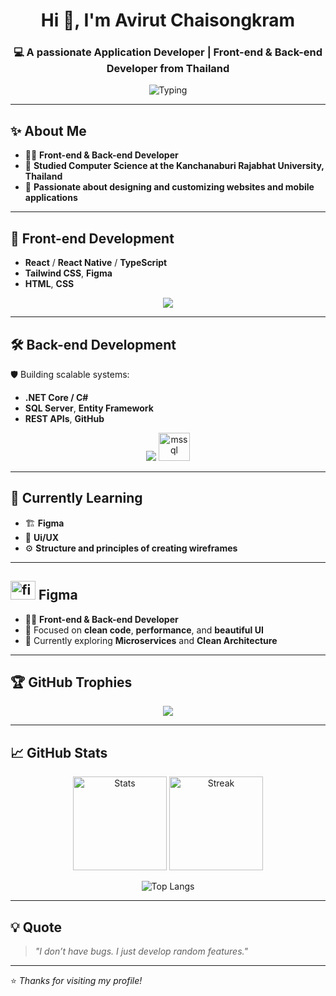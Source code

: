 <h1 align="center">Hi 👋, I'm Avirut Chaisongkram</h1>
<h3 align="center">💻 A passionate Application Developer | Front-end & Back-end Developer from Thailand</h3>

<p align="center">
  <img src="https://readme-typing-svg.herokuapp.com?font=Fira+Code&size=22&duration=3000&pause=1000&center=true&width=500&lines=Front-end+Developer+🚀;Back-end+Developer+🛠️;.NET+💜+💜+💜;React+%2F+React+Native;Tailwind+CSS+👨‍💻+👩‍💻+🧑‍💻" alt="Typing" />
</p>

---

## ✨ About Me

- 🧑‍💻 **Front-end & Back-end Developer**
- 🎯 **Studied Computer Science at the Kanchanaburi Rajabhat University, Thailand**
- 🌱 **Passionate about designing and customizing websites and mobile applications**

---

## 🎨 Front-end Development


- **React** / **React Native** / **TypeScript**
- **Tailwind CSS**, **Figma**
- **HTML**, **CSS**
<p align="center">
  <img src="https://skillicons.dev/icons?i=react,tailwind,typescript,html,css,figma" />
</p>

---

## 🛠️ Back-end Development

🛡️ Building scalable systems:

- **.NET Core / C#**
- **SQL Server**, **Entity Framework**
- **REST APIs**, **GitHub**

<p align="center">
  <img src="https://skillicons.dev/icons?i=dotnet,cs,git" />
  <img src="https://www.svgrepo.com/show/303229/microsoft-sql-server-logo.svg" height="45" width="50" alt="mssql" />
</p>

---

## 🌱 Currently Learning

- 🏗️ **Figma**
- 🎨 **Ui/UX**
- ⚙️ **Structure and principles of creating wireframes**

---

##  <img src="https://skillicons.dev/icons?i=figma" height="30" width="40" alt="figma"  />  Figma

- 🧑‍💻 **Front-end & Back-end Developer**
- 🎯 Focused on **clean code**, **performance**, and **beautiful UI**
- 🌱 Currently exploring **Microservices** and **Clean Architecture**

---

## 🏆 GitHub Trophies

<p align="center">
  <img src="https://github-profile-trophy.vercel.app/?username=golfzaaa&theme=onedark&no-frame=true&row=1&margin-w=20" />
</p>

---

## 📈 GitHub Stats

<p align="center">
  <img src="https://github-readme-stats.vercel.app/api?username=golfzaaa&show_icons=true&theme=radical" alt="Stats" height="150" />
  <img src="https://github-readme-streak-stats.herokuapp.com/?user=golfzaaa&theme=radical" alt="Streak" height="150" />
</p>

<p align="center">
  <img src="https://github-readme-stats.vercel.app/api/top-langs/?username=golfzaaa&layout=compact&theme=radical" alt="Top Langs" />
</p>

---

## 💡 Quote

> *"I don’t have bugs. I just develop random features."*

---

⭐️ *Thanks for visiting my profile!*
